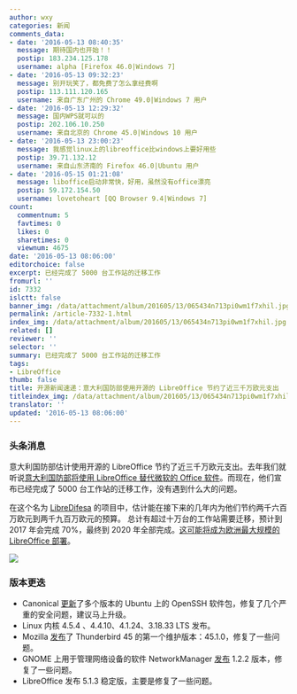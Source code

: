 ```yaml
---
author: wxy
categories: 新闻
comments_data:
- date: '2016-05-13 08:40:35'
  message: 期待国内也开始！！
  postip: 183.234.125.178
  username: alpha [Firefox 46.0|Windows 7]
- date: '2016-05-13 09:32:23'
  message: 别开玩笑了，都免费了怎么拿经费啊
  postip: 113.111.120.165
  username: 来自广东广州的 Chrome 49.0|Windows 7 用户
- date: '2016-05-13 12:29:32'
  message: 国内WPS就可以的
  postip: 202.106.10.250
  username: 来自北京的 Chrome 45.0|Windows 10 用户
- date: '2016-05-13 23:00:23'
  message: 我感觉linux上的libreoffice比windows上要好用些
  postip: 39.71.132.12
  username: 来自山东济南的 Firefox 46.0|Ubuntu 用户
- date: '2016-05-15 01:21:08'
  message: liboffice启动非常快，好用，虽然没有office漂亮
  postip: 59.172.154.50
  username: lovetoheart [QQ Browser 9.4|Windows 7]
count:
  commentnum: 5
  favtimes: 0
  likes: 0
  sharetimes: 0
  viewnum: 4675
date: '2016-05-13 08:06:00'
editorchoice: false
excerpt: 已经完成了 5000 台工作站的迁移工作
fromurl: ''
id: 7332
islctt: false
banner_img: /data/attachment/album/201605/13/065434n713pi0wm1f7xhil.jpg
permalink: /article-7332-1.html
index_img: /data/attachment/album/201605/13/065434n713pi0wm1f7xhil.jpg
related: []
reviewer: ''
selector: ''
summary: 已经完成了 5000 台工作站的迁移工作
tags:
- LibreOffice
thumb: false
title: 开源新闻速递：意大利国防部使用开源的 LibreOffice 节约了近三千万欧元支出
titleindex_img: /data/attachment/album/201605/13/065434n713pi0wm1f7xhil.jpg
translator: ''
updated: '2016-05-13 08:06:00'
---
```


### 头条消息


意大利国防部估计使用开源的 LibreOffice 节约了近三千万欧元支出。去年我们就听说[意大利国防部将使用 LibreOffice 替代微软的 Office 软件](/article-6237-1.html)。而现在，他们宣布已经完成了 5000 台工作站的迁移工作，没有遇到什么大的问题。


在这个名为 [LibreDifesa](http://www.techeconomy.it/open4business/libredifesa/) 的项目中，估计能在接下来的几年内为他们节约两千六百万欧元到两千九百万欧元的预算。 总计有超过十万台的工作站需要迁移，预计到 2017 年会完成 70%，最终到 2020 年全部完成。[这可能将成为欧洲最大规模的 LibreOffice 部署](https://joinup.ec.europa.eu/community/osor/news/italian-military-save-26-29-million-euro-migrating-libreoffice)。


![](/data/attachment/album/201605/13/065434n713pi0wm1f7xhil.jpg)


### 版本更迭


* Canonical [更新](http://www.ubuntu.com/usn/usn-2966-1/)了多个版本的 Ubuntu 上的 OpenSSH 软件包，修复了几个严重的安全问题，建议马上升级。
* Linux 内核 4.5.4 、4.4.10、4.1.24、3.18.33 LTS 发布。
* Mozilla [发布](https://www.mozilla.org/en-US/thunderbird/45.1.0/releasenotes/)了 Thunderbird 45 的第一个维护版本：45.1.0，修复了一些问题。
* GNOME 上用于管理网络设备的软件 NetworkManager [发布](https://mail.gnome.org/archives/release-team/2016-May/msg00011.html) 1.2.2 版本，修复了一些问题。
* LibreOffice 发布 5.1.3 稳定版，主要是修复了一些问题。